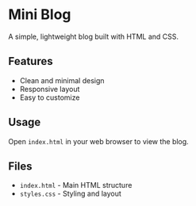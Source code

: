 # Mini Blog

A simple, lightweight blog built with HTML and CSS.

## Features

- Clean and minimal design
- Responsive layout
- Easy to customize

## Usage

Open `index.html` in your web browser to view the blog.

## Files

- `index.html` - Main HTML structure
- `styles.css` - Styling and layout
